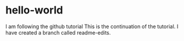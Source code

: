 # hello-world
I am following the github tutorial
This is the continuation of the tutorial. I have created a branch called readme-edits.
